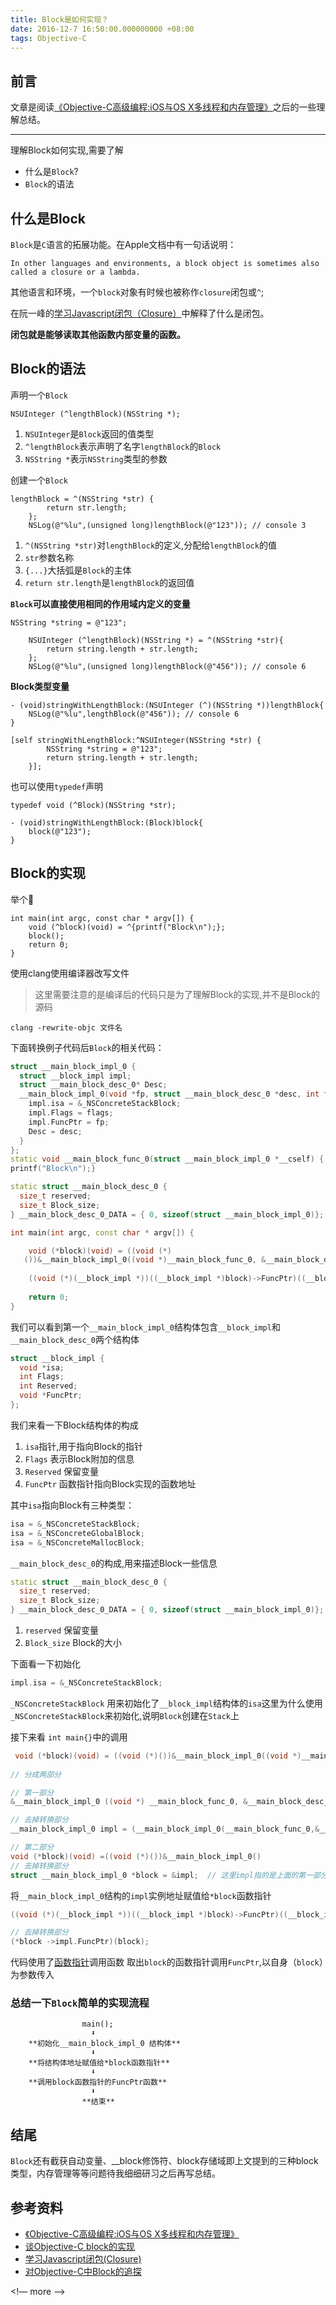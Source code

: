 ```yaml
---
title: Block是如何实现？
date: 2016-12-7 16:50:00.000000000 +08:00
tags: Objective-C
---
```


## 前言

文章是阅读[《Objective-C高级编程:iOS与OS X多线程和内存管理》](https://book.douban.com/subject/24720270/)之后的一些理解总结。

---

理解Block如何实现,需要了解

*	什么是`Block`?
*	`Block`的语法



## 什么是Block

`Block`是`C`语言的拓展功能。在Apple文档中有一句话说明：

```
In other languages and environments, a block object is sometimes also called a closure or a lambda.
```

其他语言和环境，一个`block`对象有时候也被称作`closure`闭包或`^`;

在阮一峰的[学习Javascript闭包（Closure）](http://www.ruanyifeng.com/blog/2009/08/learning_javascript_closures.html)中解释了什么是闭包。

**闭包就是能够读取其他函数内部变量的函数。**
<!-- more -->
## Block的语法

声明一个`Block`

```
NSUInteger (^lengthBlock)(NSString *);
```

1.	`NSUInteger`是`Block`返回的值类型
2. `^lengthBlock`表示声明了名字`lengthBlock`的`Block`
3. `NSString *`表示`NSString`类型的参数

创建一个`Block`

```objc
lengthBlock = ^(NSString *str) {
        return str.length;
    };
    NSLog(@"%lu",(unsigned long)lengthBlock(@"123")); // console 3
```

1.	`^(NSString *str)`对`lengthBlock`的定义,分配给`lengthBlock`的值
2.	`str`参数名称
3. `{...}`大括弧是`Block`的主体
4. `return str.length`是`lengthBlock`的返回值

**`Block`可以直接使用相同的作用域内定义的变量**

```objc
NSString *string = @"123";
    
    NSUInteger (^lengthBlock)(NSString *) = ^(NSString *str){
        return string.length + str.length;
    };
    NSLog(@"%lu",(unsigned long)lengthBlock(@"456")); // console 6
```

**Block类型变量**

```objc    
- (void)stringWithLengthBlock:(NSUInteger (^)(NSString *))lengthBlock{
    NSLog(@"%lu",lengthBlock(@"456")); // console 6
}

[self stringWithLengthBlock:^NSUInteger(NSString *str) {
        NSString *string = @"123";
        return string.length + str.length;
    }];
```

也可以使用`typedef`声明

```objc
typedef void (^Block)(NSString *str);

- (void)stringWithLengthBlock:(Block)block{
    block(@"123");
}
```

## Block的实现

举个🌰

```objc
int main(int argc, const char * argv[]) {
    void (^block)(void) = ^{printf("Block\n");};
    block();
    return 0;
}
```

使用clang使用编译器改写文件
> 这里需要注意的是编译后的代码只是为了理解Block的实现,并不是Block的源码

```
clang -rewrite-objc 文件名
```

下面转换例子代码后`Block`的相关代码：

``` C++
struct __main_block_impl_0 {
  struct __block_impl impl;
  struct __main_block_desc_0* Desc;
  __main_block_impl_0(void *fp, struct __main_block_desc_0 *desc, int flags=0) {
    impl.isa = &_NSConcreteStackBlock;
    impl.Flags = flags;
    impl.FuncPtr = fp;
    Desc = desc;
  }
};
static void __main_block_func_0(struct __main_block_impl_0 *__cself) {
printf("Block\n");}

static struct __main_block_desc_0 {
  size_t reserved;
  size_t Block_size;
} __main_block_desc_0_DATA = { 0, sizeof(struct __main_block_impl_0)};

int main(int argc, const char * argv[]) {

    void (*block)(void) = ((void (*)
   ())&__main_block_impl_0((void *)__main_block_func_0, &__main_block_desc_0_DATA));
   
    ((void (*)(__block_impl *))((__block_impl *)block)->FuncPtr)((__block_impl *)block);
    
    return 0;
}
```

我们可以看到第一个`__main_block_impl_0`结构体包含`__block_impl`和`__main_block_desc_0`两个结构体

```C++
struct __block_impl {
  void *isa;
  int Flags;
  int Reserved;
  void *FuncPtr;
};
```

我们来看一下Block结构体的构成

1.	`isa`指针,用于指向Block的指针
2.	`Flags` 表示Block附加的信息
3. `Reserved` 保留变量
4. `FuncPtr` 函数指针指向Block实现的函数地址


其中`isa`指向Block有三种类型：

``` C++
isa = &_NSConcreteStackBlock;
isa = &_NSConcreteGlobalBlock;
isa = &_NSConcreteMallocBlock;
```

`__main_block_desc_0`的构成,用来描述Block一些信息
```C++
static struct __main_block_desc_0 {
  size_t reserved;
  size_t Block_size;
} __main_block_desc_0_DATA = { 0, sizeof(struct __main_block_impl_0)};
```

1.	`reserved`	保留变量
2. `Block_size`	Block的大小

下面看一下初始化

```C++
impl.isa = &_NSConcreteStackBlock;
```
`_NSConcreteStackBlock` 用来初始化了`__block_impl`结构体的`isa`这里为什么使用`_NSConcreteStackBlock`来初始化,说明`Block`创建在`Stack`上

接下来看 `int main{}`中的调用

```C++
 void (*block)(void) = ((void (*)())&__main_block_impl_0((void *)__main_block_func_0, &__main_block_desc_0_DATA));   
   
// 分成两部分

// 第一部分
&__main_block_impl_0 ((void *) __main_block_func_0, &__main_block_desc_0_DATA)

// 去掉转换部分
__main_block_impl_0 impl = (__main_block_impl_0(__main_block_func_0,&__main_block_desc_0_DATA));

// 第二部分
void (*block)(void) =((void (*)())&__main_block_impl_0()
// 去掉转换部分
struct __main_block_impl_0 *block = &impl;  // 这里impl指的是上面的第一部分
```
将`__main_block_impl_0`结构的`impl`实例地址赋值给`*block`函数指针

```C++
((void (*)(__block_impl *))((__block_impl *)block)->FuncPtr)((__block_impl *)block);

// 去掉转换部分
(*block ->impl.FuncPtr)(block);
```

代码使用了[函数指针](http://baike.baidu.com/link?url=2XOSKIcmha-ntPSox2Rl0mee7lMaJwatpwWzwqvOjU5DAnsEiX8rAXJBTcccpQ9U2EFLDae8YAzSrPnXLONqiiR1vIllvLPvesp-bM1oubRK2y1uFu-2ueudqZDcT1qv#2)调用函数
取出`block`的函数指针调用`FuncPtr`,以自身（`block`）为参数传入

###	**总结一下`Block`简单的实现流程**

```
				main();
				  ⬇︎
	**初始化__main_block_impl_0 结构体**
				  ⬇︎
	**将结构体地址赋值给*block函数指针**
				  ⬇︎
	**调用block函数指针的FuncPtr函数**
				  ⬇︎
				**结束**
```

##	结尾

 `Block`还有截获自动变量、__block修饰符、block存储域即上文提到的三种block类型，内存管理等等问题待我细细研习之后再写总结。

## 参考资料 

*	[《Objective-C高级编程:iOS与OS X多线程和内存管理》](https://book.douban.com/subject/24720270/)
* [谈Objective-C block的实现](http://blog.devtang.com/2013/07/28/a-look-inside-blocks/)
* [学习Javascript闭包(Closure)](http://www.ruanyifeng.com/blog/2009/08/learning_javascript_closures.html)
* [对Objective-C中Block的追探](http://www.cnblogs.com/biosli/archive/2013/05/29/iOS_Objective-C_Block.html)


<!— more -->

